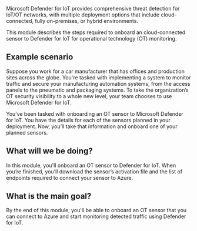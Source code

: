 Microsoft Defender for IoT provides comprehensive threat detection for IoT/OT networks, with multiple deployment options that include cloud-connected, fully on-premises, or hybrid environments.

This module describes the steps required to onboard an cloud-connected sensor to Defender for IoT for operational technology (OT) monitoring.

## Example scenario

Suppose you work for a car manufacturer that has offices and production sites across the globe. You're tasked with implementing a system to monitor traffic and secure your manufacturing automation systems, from the access panels to the pneumatic and packaging systems. To take the organization’s OT security visibility to a whole new level, your team chooses to use Microsoft Defender for IoT.

You’ve been tasked with onboarding an OT sensor to Microsoft Defender for IoT. You have the details for each of the sensors planned in your deployment. Now, you’ll take that information and onboard one of your planned sensors.

## What will we be doing?

In this module, you'll onboard an OT sensor to Defender for IoT. When you’re finished, you’ll download the sensor’s activation file and the list of endpoints required to connect your sensor to Azure.

## What is the main goal?

By the end of this module, you'll be able to onboard an OT sensor that you can connect to Azure and start monitoring detected traffic using Defender for IoT.
